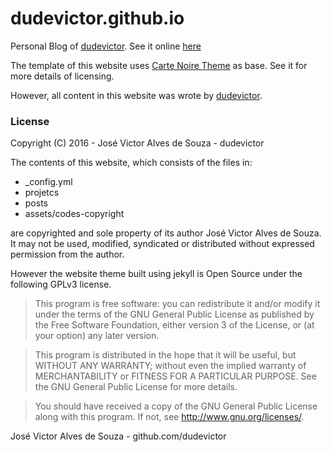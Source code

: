 # dudevictor.github.io

Personal Blog of [dudevictor]. See it online [here](http://dudevictor.github.io)

The template of this website uses [Carte Noire Theme](http://carte-noire.jacobtomlinson.co.uk) as base. See it for more details of licensing.

However, all content in this website was wrote by [dudevictor].

### License

Copyright (C) 2016 - José Victor Alves de Souza - dudevictor

The contents of this website, which consists of the files in:
  - _config.yml
  - projetcs
  - posts
  - assets/codes-copyright

are copyrighted and sole property of its author José Victor Alves de Souza. It may not be used, modified, syndicated or distributed without expressed permission from the author.

However the website theme built using jekyll is Open Source under the following GPLv3 license.

> This program is free software: you can redistribute it and/or modify
    it under the terms of the GNU General Public License as published by
    the Free Software Foundation, either version 3 of the License, or
    (at your option) any later version.
    
> This program is distributed in the hope that it will be useful,
    but WITHOUT ANY WARRANTY; without even the implied warranty of
    MERCHANTABILITY or FITNESS FOR A PARTICULAR PURPOSE.  See the
    GNU General Public License for more details.

> You should have received a copy of the GNU General Public License
    along with this program.  If not, see http://www.gnu.org/licenses/.

José Victor Alves de Souza - github.com/dudevictor

[dudevictor]: http://github.com/dudevictor
